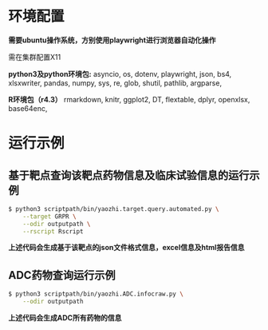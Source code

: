 
# 环境配置
**需要ubuntu操作系统，方别使用playwright进行浏览器自动化操作**

需在集群配置X11

**python3及python环境包:**
asyncio,
os, 
dotenv,
playwright,
json,
bs4,
xlsxwriter,
pandas,
numpy,
sys,
re,
glob,
shutil,
pathlib,
argparse,

**R环境包（r4.3）**
rmarkdown,
knitr,
ggplot2,
DT,
flextable,
dplyr,
openxlsx,
base64enc,

# 运行示例
## 基于靶点查询该靶点药物信息及临床试验信息的运行示例
```bash
$ python3 scriptpath/bin/yaozhi.target.query.automated.py \
	--target GRPR \
	--odir outputpath \
	--rscript Rscript
```
**上述代码会生成基于该靶点的json文件格式信息，excel信息及html报告信息**


## ADC药物查询运行示例
```bash
$ python3 scriptpath/bin/yaozhi.ADC.infocraw.py \
	--odir outputpath
```
**上述代码会生成ADC所有药物的信息**











